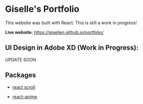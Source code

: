 # Giselle's Portfolio

This website was built with React.  This is still a work in progress!

**Live website:** https://gisellen.github.io/portfolio/

## UI Design in Adobe XD (Work in Progress):

UPDATE SOON


## Packages
- [react scroll](https://github.com/fisshy/react-scroll)

- [react-anime](https://github.com/plus1tv/react-anime)
